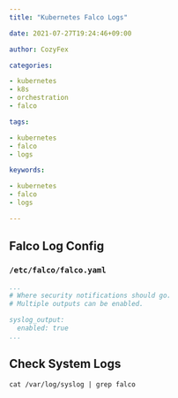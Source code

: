 ```yaml
---
title: "Kubernetes Falco Logs"

date: 2021-07-27T19:24:46+09:00

author: CozyFex

categories:

- kubernetes
- k8s
- orchestration
- falco

tags:

- kubernetes
- falco
- logs

keywords:

- kubernetes
- falco
- logs

---
```


## Falco Log Config

### `/etc/falco/falco.yaml`

```yaml
...
# Where security notifications should go.
# Multiple outputs can be enabled.

syslog_output:
  enabled: true
...
```

## Check System Logs

```shell
cat /var/log/syslog | grep falco
```

